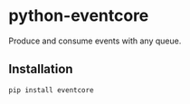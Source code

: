 # python-eventcore

Produce and consume events with any queue.

## Installation

```
pip install eventcore
```
